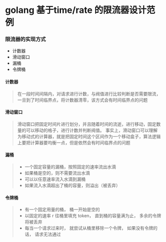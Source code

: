 golang 基于time/rate 的限流器设计范例
===========================================

### 限流器的实现方式
- 计数器
- 滑动窗口
- 漏桶
- 令牌桶


#### 计数器
> 在一段时间间隔内，对请求进行计数，与阀值进行比较判断是否需要限流，一旦到了时间临界点，将计数器清零，该方式会有时间临界点的问题




#### 滑动窗口
> 滑动窗口把固定时间片进行划分，并且随着时间的流逝，进行移动，固定数量的可以移动的格子，进行计数并判断阀值。 事实上，滑动窗口可以理解为移动式的计算器，就是把固定时间这个区间作为一个移动盒子，算法逻辑上要把计算器要均衡一点，但是依然会有时间临界点的问题




#### 漏桶
> - 一个固定容量的漏桶，按照固定的速率流出水滴
> - 如果桶是空的，则不需要流出水滴
> - 可以以任意速率流入水滴到漏桶
> - 如果流入水滴超出了桶的容量，则溢出（被丢弃）
> 



#### 令牌桶
> - 有一个固定用量的桶， 桶一开始是空的
> - 以固定的速率 r 往桶里填充 token， 直到桶的容量满为止， 多余的令牌将被丢弃
> - 每当一个请求过来时， 就尝试从桶里移除一个令牌， 如果没有令牌的话， 请求无法通过
> 










